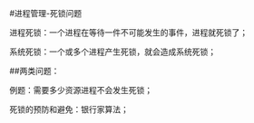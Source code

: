 #进程管理-死锁问题

进程死锁：一个进程在等待一件不可能发生的事件，进程就死锁了；

系统死锁：一个或多个进程产生死锁，就会造成系统死锁；

##两类问题：

例题：需要多少资源进程不会发生死锁；

死锁的预防和避免：银行家算法；